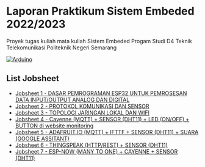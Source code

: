 # Laporan Praktikum Sistem Embeded 2022/2023
Proyek tugas kuliah mata kuliah Sistem Embeded Progam Studi D4 Teknik Telekomunikasi  Politeknik Negeri Semarang


[![Arduino](https://img.shields.io/badge/-Arduino-00979D?style=for-the-badge&logo=Arduino&logoColor=white)](https://www.arduino.cc/)


## List Jobsheet

 - [Jobsheet 1 - DASAR PEMROGRAMAN ESP32 UNTUK PEMROSESAN DATA INPUT/OUTPUT ANALOG DAN DIGITAL](https://github.com/llaurensius/pratikum-sistemembeded-2223/tree/main/jobsheet-1)
 - [Jobsheet 2 - PROTOKOL KOMUNIKASI DAN SENSOR](https://github.com/llaurensius/pratikum-sistemembeded-2223/tree/main/jobsheet-2)
 - [Jobsheet 3 - TOPOLOGI JARINGAN LOKAL DAN WIFI](https://github.com/llaurensius/pratikum-sistemembeded-2223/tree/main/jobsheet-3)
 - [Jobsheet 4 - Cayenne (MQTT) + SENSOR (DHT11) + LED (ON/OFF) + BUTTON di website monitoring](https://github.com/llaurensius/pratikum-sistemembeded-2223/tree/main/jobsheet-4)
 - [Jobsheet 5 - ADAFRUIT.IO (MQTT) + IFTTF + SENSOR (DHT11) + SUARA (GOOGLE ASSITANT)](https://github.com/llaurensius/pratikum-sistemembeded-2223/tree/main/jobsheet-5)
 - [Jobsheet 6 - THINGSPEAK (HTTP/REST) + SENSOR (DHT11)](https://github.com/llaurensius/pratikum-sistemembeded-2223/tree/main/jobsheet-6)
 - [Jobsheet 7 - ESP-NOW (MANY TO ONE) + CAYENNE + SENSOR (DHT11)](https://github.com/llaurensius/pratikum-sistemembeded-2223/tree/main/jobsheet-7)


